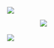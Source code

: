 ![](https://64.media.tumblr.com/3e221a921745f9dabffcf6937aacfa44/f474e8867674a6a9-46/s1280x1920/ade79c4190c0df6e7e6dbc10a8047f0df1edbb80.webp)

ㅤㅤㅤㅤㅤㅤ![](https://64.media.tumblr.com/3640e9791e4866deaef5db2208019366/f474e8867674a6a9-01/s1280x1920/356a3ea5dd15274cbad46226049681fa3d5e7e4e.webp)

![](https://64.media.tumblr.com/efb0e8c8dc99fe3f9dc86fd7362c688e/f474e8867674a6a9-87/s1280x1920/ddcfb1782b2467980709ceb5d1595913308c4442.webp)
